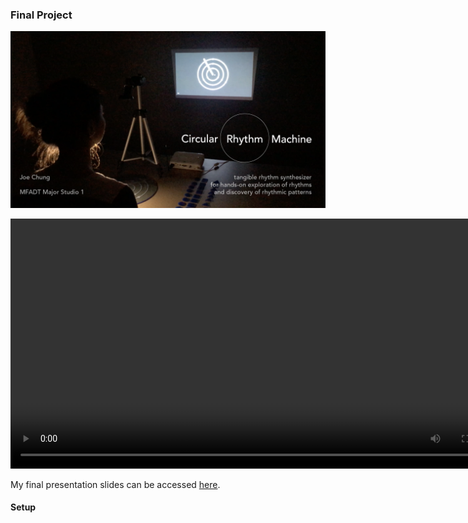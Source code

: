 ### Final Project ###

<img src="assets/CRM_cover_image.png" width="800"> <br>

<video src="assets/Circular Rhythm Machine video.mp4" width="800" controls preload></video> <br>

My final presentation slides can be accessed [here](https://docs.google.com/presentation/d/1PNI4ZjDDeda9D9DIZU5LmzRpgUPjoUkIRtL1YzzvPf4/edit?usp=sharing).

#### Setup ####
